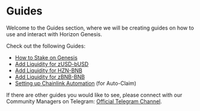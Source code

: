 # Guides

Welcome to the Guides section, where we will be creating guides on how to use and interact with Horizon Genesis.

Check out the following Guides:

* [How to Stake on Genesis](getting-started.md)
* [Add Liquidity for zUSD-bUSD](add-liquidity-for-zusd-busd.md)
* [Add Liquidity for HZN-BNB](add-liquidity-for-hzn-bnb.md)
* [Add Liquidity for zBNB-BNB](add-liquidity-for-zbnb-bnb.md)
* [Setting up Chainlink Automation](setting-up-chainlink-automation.md) (for Auto-Claim)

If there are other guides you would like to see, please connect with our Community Managers on Telegram: [Official Telegram Channel](https://t.me/HorizonProtocol).
